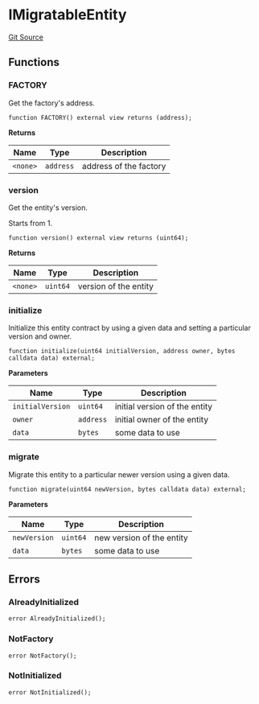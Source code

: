 # IMigratableEntity
[Git Source](https://github.com/symbioticfi/core/blob/df9ca184c8ea82a887fc1922bce2558281ce8e60/src/interfaces/common/IMigratableEntity.sol)


## Functions
### FACTORY

Get the factory's address.


```solidity
function FACTORY() external view returns (address);
```
**Returns**

|Name|Type|Description|
|----|----|-----------|
|`<none>`|`address`|address of the factory|


### version

Get the entity's version.

Starts from 1.


```solidity
function version() external view returns (uint64);
```
**Returns**

|Name|Type|Description|
|----|----|-----------|
|`<none>`|`uint64`|version of the entity|


### initialize

Initialize this entity contract by using a given data and setting a particular version and owner.


```solidity
function initialize(uint64 initialVersion, address owner, bytes calldata data) external;
```
**Parameters**

|Name|Type|Description|
|----|----|-----------|
|`initialVersion`|`uint64`|initial version of the entity|
|`owner`|`address`|initial owner of the entity|
|`data`|`bytes`|some data to use|


### migrate

Migrate this entity to a particular newer version using a given data.


```solidity
function migrate(uint64 newVersion, bytes calldata data) external;
```
**Parameters**

|Name|Type|Description|
|----|----|-----------|
|`newVersion`|`uint64`|new version of the entity|
|`data`|`bytes`|some data to use|


## Errors
### AlreadyInitialized

```solidity
error AlreadyInitialized();
```

### NotFactory

```solidity
error NotFactory();
```

### NotInitialized

```solidity
error NotInitialized();
```

